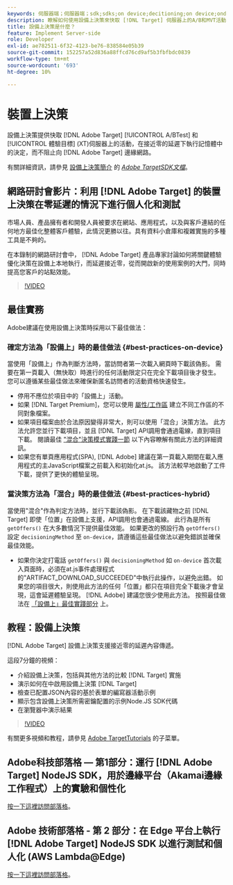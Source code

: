 ```yaml
---
keywords: 伺服器端；伺服器端；sdk;sdks;on device;decitioning;on device;ondevice；零延遲；latency;near-zero;node.js
description: 瞭解如何使用設備上決策來快取 [!DNL Target] 伺服器上的A/B和MVT活動，以在接近零的延遲時執行記憶體內決策。
title: 設備上決策是什麼？
feature: Implement Server-side
role: Developer
exl-id: ae782511-6f32-4123-be76-838584e05b39
source-git-commit: 152257a52d836a88ffcd76cd9af5b3fbfbdc0839
workflow-type: tm+mt
source-wordcount: '693'
ht-degree: 10%

---
```


# 裝置上決策

設備上決策提供快取 [!DNL Adobe Target] [!UICONTROL A/BTest] 和 [!UICONTROL 體驗目標] (XT)伺服器上的活動，在接近零的延遲下執行記憶體中的決定，而不阻止向 [!DNL Adobe Target] 邊緣網路。

有關詳細資訊，請參見 [設備上決策簡介](https://adobetarget-sdks.gitbook.io/docs/on-device-decisioning/introduction-to-on-device-decisioning) 的 *[Adobe TargetSDK文檔](https://adobetarget-sdks.gitbook.io/docs/)*。

## 網路研討會影片：利用 [!DNL Adobe Target] 的裝置上決策在零延遲的情況下進行個人化和測試

市場人員、產品擁有者和開發人員被要求在網站、應用程式，以及與客戶連結的任何地方最佳化整體客戶體驗，此情況更勝以往。具有資料小倉庫和複雜實施的多種工具是不夠的。

在本錄制的網路研討會中， [!DNL Adobe Target] 產品專家討論如何將關鍵體驗優化決策在設備上本地執行，而延遲接近零，從而開啟新的使用案例的大門，同時提高您客戶的站點效能。

>[!VIDEO](https://video.tv.adobe.com/v/328148)

## 最佳實務

Adobe建議在使用設備上決策時採用以下最佳做法：

### 確定方法為「設備上」時的最佳做法 {#best-practices-on-device}

當使用「設備上」作為判斷方法時，當訪問者第一次載入網頁時下載該偽影。 需要在第一頁載入（無快取）時進行的任何活動限定只在完全下載項目後才發生。 您可以遵循某些最佳做法來確保新匿名訪問者的活動資格快速發生。

* 停用不應位於項目中的「設備上」活動。
* 如果 [!DNL Target Premium]，您可以使用 [屬性/工作區](/help/main/administrating-target/c-user-management/property-channel/property-channel.md) 建立不同工作區的不同對象檔案。
* 如果項目檔案由於合法原因變得非常大，則可以使用「混合」決策方法。 此方法允許您並行下載項目，並且 [!DNL Target] API調用會通過電線，直到項目下載。 閱讀最佳 [&quot;混合&quot;決策模式實踐一節](#best-practices-hybrid) 以下內容瞭解有關此方法的詳細資訊。
* 如果您有單頁應用程式(SPA), [!DNL Adobe] 建議在第一頁載入期間在載入應用程式的主JavaScript檔案之前載入和初始化at.js。 該方法較早地啟動了工件下載，提供了更快的體驗呈現。

### 當決策方法為「混合」時的最佳做法 {#best-practices-hybrid}

當使用&quot;混合&quot;作為判定方法時，並行下載該偽影。 在下載該藏物之前 [!DNL Target] 即使「位置」在設備上支援，API調用也會通過電線。 此行為是所有 `getOffers()` 在大多數情況下提供最佳效能。 如果更改的預設行為 `getOffers()` 設定 `decisioningMethod` 至 `on-device`，請遵循這些最佳做法以避免錯誤並確保最佳效能。

* 如果你決定打電話 `getOffers()` 與 `decisioningMethod` 如 `on-device` 首次載入頁面時，必須在at.js事件處理程式的&quot;ARTIFACT_DOWNLOAD_SUCCEEDED&quot;中執行此操作，以避免出錯。 如果您的項目很大，則使用此方法的任何「位置」都只在項目完全下載後才會呈現，這會延遲體驗呈現。 [!DNL Adobe] 建議您很少使用此方法。 按照最佳做法在 [「設備上」最佳實踐部分](#best-practices-on-device) 上。

## 教程：設備上決策

[!DNL Adobe Target] 設備上決策支援接近零的延遲內容傳遞。

這段7分鐘的視頻：

* 介紹設備上決策，包括與其他方法的比較 [!DNL Target] 實施
* 演示如何在中啟用設備上決策 [!DNL Target]
* 檢查已配置JSON內容的基於表單的編寫器活動示例
* 顯示包含設備上決策所需密鑰配置的示例Node.JS SDK代碼
* 在瀏覽器中演示結果

>[!VIDEO](https://video.tv.adobe.com/v/329032)

有關更多視頻和教程，請參見 [Adobe TargetTutorials](https://experienceleague.adobe.com/docs/target-learn/tutorials/overview.html?lang=zh-Hant) 的子菜單。

## Adobe科技部落格 — 第1部分：運行 [!DNL Adobe Target] NodeJS SDK，用於邊緣平台（Akamai邊緣工作程式）上的實驗和個性化

[按一下這裡訪問部落格](https://medium.com/adobetech/part-1-run-adobe-target-nodejs-sdk-for-experimentation-and-personalization-on-edge-platforms-4d8660964ed9)。

## Adobe 技術部落格 - 第 2 部分：在 Edge 平台上執行 [!DNL Adobe Target] NodeJS SDK 以進行測試和個人化 (AWS Lambda@Edge)

[按一下這裡訪問部落格](https://medium.com/adobetech/part-2-run-adobe-target-nodejs-sdk-for-experimentation-and-personalization-on-edge-platforms-aws-4d6bdac24563)。